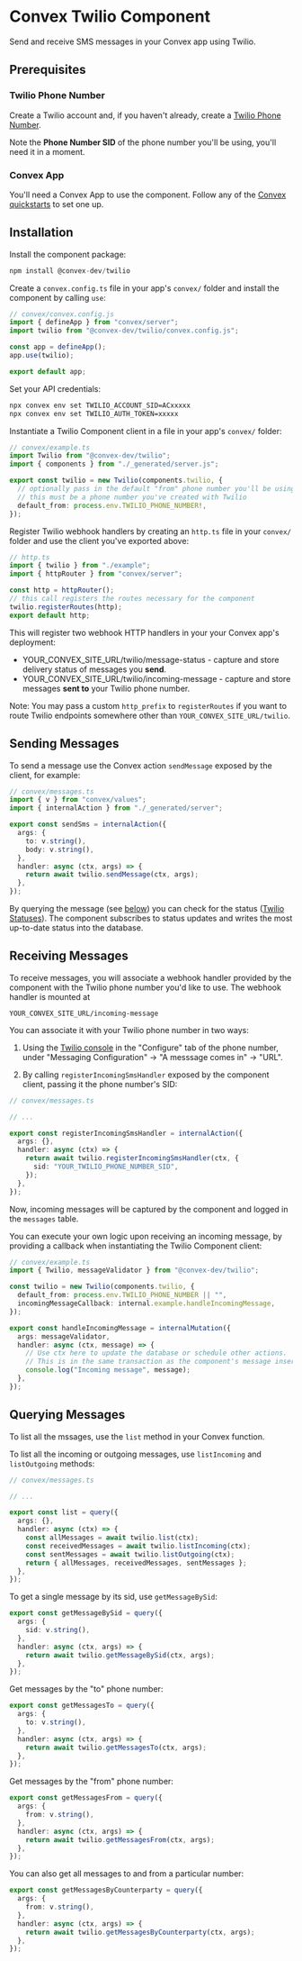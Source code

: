 # Convex Twilio Component

Send and receive SMS messages in your Convex app using Twilio.

## Prerequisites

### Twilio Phone Number

Create a Twilio account and, if you haven't already, create a [Twilio Phone Number](https://www.twilio.com/docs/phone-numbers).

Note the **Phone Number SID** of the phone number you'll be using, you'll need it in a moment.

### Convex App

You'll need a Convex App to use the component. Follow any of the [Convex quickstarts](https://docs.convex.dev/home) to set one up.

## Installation

Install the component package:

```ts
npm install @convex-dev/twilio
```

Create a `convex.config.ts` file in your app's `convex/` folder and install the component by calling `use`:

```ts
// convex/convex.config.js
import { defineApp } from "convex/server";
import twilio from "@convex-dev/twilio/convex.config.js";

const app = defineApp();
app.use(twilio);

export default app;
```

Set your API credentials:

```sh
npx convex env set TWILIO_ACCOUNT_SID=ACxxxxx
npx convex env set TWILIO_AUTH_TOKEN=xxxxx
```

Instantiate a Twilio Component client in a file in your app's `convex/` folder:

```ts
// convex/example.ts
import Twilio from "@convex-dev/twilio";
import { components } from "./_generated/server.js";

export const twilio = new Twilio(components.twilio, {
  // optionally pass in the default "from" phone number you'll be using
  // this must be a phone number you've created with Twilio
  default_from: process.env.TWILIO_PHONE_NUMBER!,
});
```

Register Twilio webhook handlers by creating an `http.ts` file in your `convex/` folder and use the client you've exported above:

```ts
// http.ts
import { twilio } from "./example";
import { httpRouter } from "convex/server";

const http = httpRouter();
// this call registers the routes necessary for the component
twilio.registerRoutes(http);
export default http;
```

This will register two webhook HTTP handlers in your your Convex app's deployment:

- YOUR_CONVEX_SITE_URL/twilio/message-status - capture and store delivery status of messages you **send**.
- YOUR_CONVEX_SITE_URL/twilio/incoming-message - capture and store messages **sent to** your Twilio phone number.

Note: You may pass a custom `http_prefix` to `registerRoutes` if you want to
route Twilio endpoints somewhere other than `YOUR_CONVEX_SITE_URL/twilio`.

## Sending Messages

To send a message use the Convex action `sendMessage` exposed by the client, for example:

```ts
// convex/messages.ts
import { v } from "convex/values";
import { internalAction } from "./_generated/server";

export const sendSms = internalAction({
  args: {
    to: v.string(),
    body: v.string(),
  },
  handler: async (ctx, args) => {
    return await twilio.sendMessage(ctx, args);
  },
});
```

By querying the message (see [below](#querying-messages)) you can check for the status ([Twilio Statuses](https://www.twilio.com/docs/messaging/api/message-resource#message-status-values)). The component subscribes to status updates and writes the most up-to-date status into the database.

## Receiving Messages

To receive messages, you will associate a webhook handler provided by the component with the Twilio phone number you'd like to use.
The webhook handler is mounted at

```
YOUR_CONVEX_SITE_URL/incoming-message
```

You can associate it with your Twilio phone number in two ways:

1. Using the [Twilio console](https://console.twilio.com/) in the "Configure" tab of the phone number, under "Messaging Configuration" -> "A messsage comes in" -> "URL".

2. By calling `registerIncomingSmsHandler` exposed by the component client, passing it the phone number's SID:

```ts
// convex/messages.ts

// ...

export const registerIncomingSmsHandler = internalAction({
  args: {},
  handler: async (ctx) => {
    return await twilio.registerIncomingSmsHandler(ctx, {
      sid: "YOUR_TWILIO_PHONE_NUMBER_SID",
    });
  },
});
```

Now, incoming messages will be captured by the component and logged in the `messages` table.

You can execute your own logic upon receiving an incoming message, by providing a callback when instantiating the Twilio Component client:

```ts
// convex/example.ts
import { Twilio, messageValidator } from "@convex-dev/twilio";

const twilio = new Twilio(components.twilio, {
  default_from: process.env.TWILIO_PHONE_NUMBER || "",
  incomingMessageCallback: internal.example.handleIncomingMessage,
});

export const handleIncomingMessage = internalMutation({
  args: messageValidator,
  handler: async (ctx, message) => {
    // Use ctx here to update the database or schedule other actions.
    // This is in the same transaction as the component's message insertion.
    console.log("Incoming message", message);
  },
});
```

## Querying Messages

To list all the mssages, use the `list` method in your Convex function.

To list all the incoming or outgoing messages, use `listIncoming` and `listOutgoing` methods:

```ts
// convex/messages.ts

// ...

export const list = query({
  args: {},
  handler: async (ctx) => {
    const allMessages = await twilio.list(ctx);
    const receivedMessages = await twilio.listIncoming(ctx);
    const sentMessages = await twilio.listOutgoing(ctx);
    return { allMessages, receivedMessages, sentMessages };
  },
});
```

To get a single message by its sid, use `getMessageBySid`:

```ts
export const getMessageBySid = query({
  args: {
    sid: v.string(),
  },
  handler: async (ctx, args) => {
    return await twilio.getMessageBySid(ctx, args);
  },
});
```

Get messages by the "to" phone number:

```ts
export const getMessagesTo = query({
  args: {
    to: v.string(),
  },
  handler: async (ctx, args) => {
    return await twilio.getMessagesTo(ctx, args);
  },
});
```

Get messages by the "from" phone number:

```ts
export const getMessagesFrom = query({
  args: {
    from: v.string(),
  },
  handler: async (ctx, args) => {
    return await twilio.getMessagesFrom(ctx, args);
  },
});
```

You can also get all messages to and from a particular number:

```ts
export const getMessagesByCounterparty = query({
  args: {
    from: v.string(),
  },
  handler: async (ctx, args) => {
    return await twilio.getMessagesByCounterparty(ctx, args);
  },
});
```
